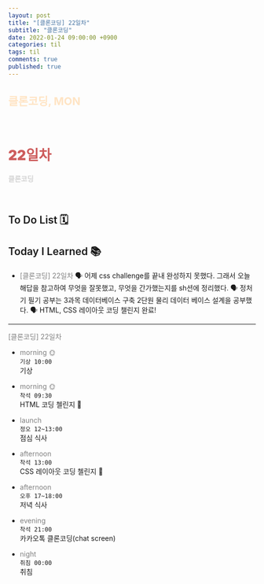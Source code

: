 ```yaml
---
layout: post
title: "[클론코딩] 22일차"
subtitle: "클론코딩"
date: 2022-01-24 09:00:00 +0900
categories: til
tags: til
comments: true
published: true
---
```


## <span style="color:Bisque;font-size: 22px">클론코딩, MON</span>

<br />

# **<span style="font-weight:900;color:indianred">22일차</span>**

**<span style="color:lightgray">클론코딩</span>**

<br />

## <span style="font-weight:600">To Do List</span> 🗓

## <span style="font-weight:600">Today I Learned</span> 📚

- <span style="color:gray">[클론코딩] 22일차</span>
  🗣 어제 css challenge를 끝내 완성하지 못했다. 그래서 오늘 해답을 참고하여 무엇을 잘못했고, 무엇을 간가했는지를 sh션에 정리했다.
  🗣 정처기 필기 공부는 3과목 데이터베이스 구축 2단원 물리 데이터 베이스 설계을 공부했다.
  🗣 HTML, CSS 레이아웃 코딩 챌린지 완료!

---

<span style="color:gray">[클론코딩] 22일차</span>

- <span style="color:gray">morning 🌞</span> <br>
  `기상 10:00` <br>
  기상
- <span style="color:gray">morning 🌞</span> <br>
  `착석 09:30` <br>
  HTML 코딩 첼린지 👑
  
- <span style="color:gray">launch</span> <br>
  `정오 12~13:00`<br>
  점심 식사
- <span style="color:gray">afternoon</span> <br>
  `착석 13:00`<br>
  CSS 레이아웃 코딩 첼린지 👑 
- <span style="color:gray">afternoon</span> <br>
  `오후 17~18:00`<br>
  저녁 식사
- <span style="color:gray">evening</span> <br>
  `착석 21:00`<br>
  카카오톡 클론코딩(chat screen)
- <span style="color:gray">night</span> <br>
  `취침 00:00`<br>
  취침